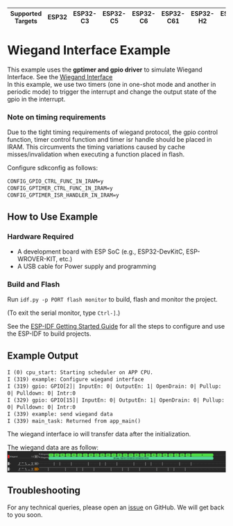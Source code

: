 | Supported Targets | ESP32 | ESP32-C3 | ESP32-C5 | ESP32-C6 | ESP32-C61 | ESP32-H2 | ESP32-H21 | ESP32-P4 | ESP32-S2 | ESP32-S3 |
| ----------------- | ----- | -------- | -------- | -------- | --------- | -------- | --------- | -------- | -------- | -------- |

# Wiegand Interface Example

This example uses the **gptimer and gpio driver** to simulate Wiegand Interface. See the [Wiegand Interface](https://en.wikipedia.org/wiki/Wiegand_interface)  
In this example, we use two timers (one in one-shot mode and another in periodic mode) to trigger the interrupt and change the output state of the gpio in the interrupt.

### Note on timing requirements

Due to the tight timing requirements of wiegand protocol, the gpio control function, timer control function and timer isr handle should be placed in IRAM. This circumvents the timing variations caused by cache misses/invalidation when executing a function placed in flash.

Configure sdkconfig as follows:

```
CONFIG_GPIO_CTRL_FUNC_IN_IRAM=y
CONFIG_GPTIMER_CTRL_FUNC_IN_IRAM=y
CONFIG_GPTIMER_ISR_HANDLER_IN_IRAM=y

```

## How to Use Example

### Hardware Required

* A development board with ESP SoC (e.g., ESP32-DevKitC, ESP-WROVER-KIT, etc.)
* A USB cable for Power supply and programming

### Build and Flash

Run `idf.py -p PORT flash monitor` to build, flash and monitor the project.

(To exit the serial monitor, type ``Ctrl-]``.)

See the [ESP-IDF Getting Started Guide](https://idf.espressif.com/) for all the steps to configure and use the ESP-IDF to build projects.

## Example Output

```text
I (0) cpu_start: Starting scheduler on APP CPU.
I (319) example: Configure wiegand interface
I (319) gpio: GPIO[2]| InputEn: 0| OutputEn: 1| OpenDrain: 0| Pullup: 0| Pulldown: 0| Intr:0 
I (329) gpio: GPIO[15]| InputEn: 0| OutputEn: 1| OpenDrain: 0| Pullup: 0| Pulldown: 0| Intr:0 
I (339) example: send wiegand data
I (339) main_task: Returned from app_main()
```

The wiegand interface io will transfer data after the initialization. 

The wiegand data are as follow:
<img align="middle" src="img/image.png">

## Troubleshooting

For any technical queries, please open an [issue](https://github.com/espressif/esp-idf/issues) on GitHub. We will get back to you soon.
